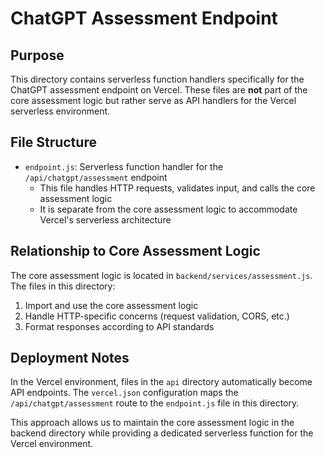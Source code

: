 # ChatGPT Assessment Endpoint

## Purpose

This directory contains serverless function handlers specifically for the ChatGPT assessment endpoint on Vercel. These files are **not** part of the core assessment logic but rather serve as API handlers for the Vercel serverless environment.

## File Structure

- `endpoint.js`: Serverless function handler for the `/api/chatgpt/assessment` endpoint
  - This file handles HTTP requests, validates input, and calls the core assessment logic
  - It is separate from the core assessment logic to accommodate Vercel's serverless architecture

## Relationship to Core Assessment Logic

The core assessment logic is located in `backend/services/assessment.js`. The files in this directory:

1. Import and use the core assessment logic
2. Handle HTTP-specific concerns (request validation, CORS, etc.)
3. Format responses according to API standards

## Deployment Notes

In the Vercel environment, files in the `api` directory automatically become API endpoints. The `vercel.json` configuration maps the `/api/chatgpt/assessment` route to the `endpoint.js` file in this directory.

This approach allows us to maintain the core assessment logic in the backend directory while providing a dedicated serverless function for the Vercel environment.
